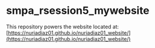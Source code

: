 # smpa_rsession5_mywebsite
This repository powers the website located at: 
[https://nuriadiaz01.github.io/nuriadiaz01_website/](https://nuriadiaz01.github.io/nuriadiaz01_website/)
